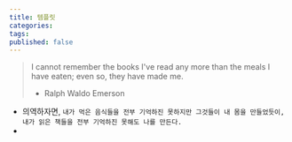 ```yaml
---
title: 템플릿
categories: 
tags: 
published: false
---
```


> I cannot remember the books I've read any more than the meals I have eaten; even so, they have made me.
> - Ralph Waldo Emerson

- 의역하자면, `내가 먹은 음식들을 전부 기억하진 못하지만 그것들이 내 몸을 만들었듯이, 내가 읽은 책들을 전부 기억하진 못해도 나를 만든다.`
- 
